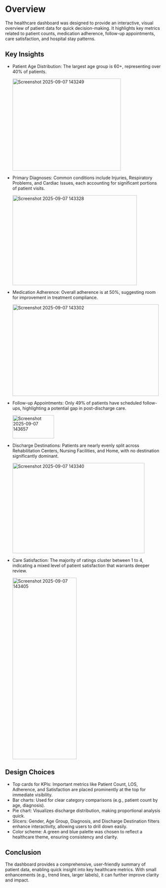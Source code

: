 # Overview
The healthcare dashboard was designed to provide an interactive, visual overview of patient data for quick decision-making. It highlights key metrics related to patient counts, medication adherence, follow-up appointments, care satisfaction, and hospital stay patterns.
## Key Insights
* Patient Age Distribution: The largest age group is 60+, representing over 40% of patients.
  
  <img width="350" height="297" alt="Screenshot 2025-09-07 143249" src="https://github.com/user-attachments/assets/277f0eb8-926f-4d4e-bfa6-4de4358caeb2" />

* Primary Diagnoses: Common conditions include Injuries, Respiratory Problems, and Cardiac Issues, each accounting for significant portions of patient visits.
  
  <img width="402" height="290" alt="Screenshot 2025-09-07 143328" src="https://github.com/user-attachments/assets/f8b98d4c-2a5e-4221-86e5-31602cb14ec7" />

* Medication Adherence: Overall adherence is at 50%, suggesting room for improvement in treatment compliance.
  
  <img width="473" height="295" alt="Screenshot 2025-09-07 143302" src="https://github.com/user-attachments/assets/59d21c97-0644-4cc0-a3a4-eef083c817d1" />

* Follow-up Appointments: Only 49% of patients have scheduled follow-ups, highlighting a potential gap in post-discharge care.
  
  <img width="134" height="75" alt="Screenshot 2025-09-07 143657" src="https://github.com/user-attachments/assets/e8026fc7-8e13-4752-be0c-216fcb5d9f64" />

* Discharge Destinations: Patients are nearly evenly split across Rehabilitation Centers, Nursing Facilities, and Home, with no destination significantly dominant.
  
  <img width="427" height="291" alt="Screenshot 2025-09-07 143340" src="https://github.com/user-attachments/assets/aaec1dff-bd49-48f6-aa3a-f75d880f439d" />

* Care Satisfaction: The majority of ratings cluster between 1 to 4, indicating a mixed level of patient satisfaction that warrants deeper review.
  
  <img width="207" height="585" alt="Screenshot 2025-09-07 143405" src="https://github.com/user-attachments/assets/3bebb6b8-8dc2-4aa5-bfe2-009e1ea0370a" />

## Design Choices
* Top cards for KPIs: Important metrics like Patient Count, LOS, Adherence, and Satisfaction are placed prominently at the top for immediate visibility.
* Bar charts: Used for clear category comparisons (e.g., patient count by age, diagnosis).
* Pie chart: Visualizes discharge distribution, making proportional analysis quick.
* Slicers: Gender, Age Group, Diagnosis, and Discharge Destination filters enhance interactivity, allowing users to drill down easily.
* Color scheme: A green and blue palette was chosen to reflect a healthcare theme, ensuring consistency and clarity.
## Conclusion
The dashboard provides a comprehensive, user-friendly summary of patient data, enabling quick insight into key healthcare metrics. With small enhancements (e.g., trend lines, larger labels), it can further improve clarity and impact.
